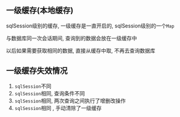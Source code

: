

## 一级缓存(本地缓存)

sqlSession级别的缓存, 一级缓存是一直开启的, sqlSession级别的一个`Map`

与数据库同一次会话期间, 查询到的数据会放在一级缓存中

以后如果需要获取相同的数据, 直接从缓存中取,  不再去查询数据库



## 一级缓存失效情况

1. `sqlSession`不同
2. `sqlSession`相同, 查询条件不同
3. `sqlSession`相同, 两次查询之间执行了增删改操作
4. `sqlSession`相同 , 手动清除了一级缓存